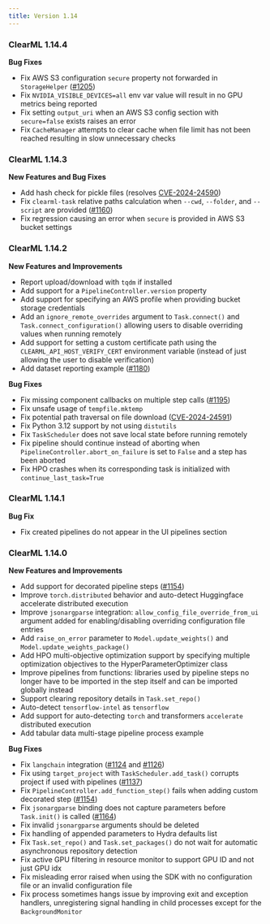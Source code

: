 ```yaml
---
title: Version 1.14
---
```


### ClearML 1.14.4

**Bug Fixes**
* Fix AWS S3 configuration `secure` property not forwarded in `StorageHelper` ([#1205](https://github.com/clearml/clearml/pull/1205))
* Fix `NVIDIA_VISIBLE_DEVICES=all` env var value will result in no GPU metrics being reported
* Fix setting `output_uri` when an AWS S3 config section with `secure=false` exists raises an error
* Fix `CacheManager` attempts to clear cache when file limit has not been reached resulting in slow unnecessary checks

### ClearML 1.14.3

**New Features and Bug Fixes**
* Add hash check for pickle files (resolves [CVE-2024-24590](https://github.com/advisories/GHSA-cpcw-9h9m-wqw9))
* Fix `clearml-task` relative paths calculation when `--cwd`, `--folder`, and `--script` are provided ([#1160](https://github.com/clearml/clearml/issues/1160))
* Fix regression causing an error when `secure` is provided in AWS S3 bucket settings

### ClearML 1.14.2

**New Features and Improvements**
* Report upload/download with `tqdm` if installed
* Add support for a `PipelineController.version` property
* Add support for specifying an AWS profile when providing bucket storage credentials
* Add an `ignore_remote_overrides` argument to `Task.connect()` and `Task.connect_configuration()` allowing users to
  disable overriding values when running remotely
* Add support for setting a custom certificate path using the `CLEARML_API_HOST_VERIFY_CERT` environment variable 
  (instead of just allowing the user to disable verification)
* Add dataset reporting example ([#1180](https://github.com/clearml/clearml/pull/1180))

**Bug Fixes**
* Fix missing component callbacks on multiple step calls ([#1195](https://github.com/clearml/clearml/pull/1195))
* Fix unsafe usage of `tempfile.mktemp`
* Fix potential path traversal on file download ([CVE-2024-24591](https://github.com/advisories/GHSA-m95h-p4gg-wfw3))
* Fix Python 3.12 support by not using `distutils`
* Fix `TaskScheduler` does not save local state before running remotely
* Fix pipeline should continue instead of aborting when `PipelineController.abort_on_failure` is set to `False` and a 
  step has been aborted
* Fix HPO crashes when its corresponding task is initialized with `continue_last_task=True`

### ClearML 1.14.1

**Bug Fix**
* Fix created pipelines do not appear in the UI pipelines section

### ClearML 1.14.0
**New Features and Improvements**
* Add support for decorated pipeline steps ([#1154](https://github.com/clearml/clearml/issues/1154))
* Improve `torch.distributed` behavior and auto-detect Huggingface accelerate distributed execution
* Improve `jsonargparse` integration: `allow_config_file_override_from_ui` argument added for enabling/disabling 
overriding configuration file entries
* Add `raise_on_error` parameter to `Model.update_weights()` and `Model.update_weights_package()`
* Add HPO multi-objective optimization support by specifying multiple optimization objectives to the HyperParameterOptimizer class
* Improve pipelines from functions: libraries used by pipeline steps no longer have to be imported in the step itself 
and can be imported globally instead
* Support clearing repository details in `Task.set_repo()`
* Auto-detect `tensorflow-intel` as `tensorflow`
* Add support for auto-detecting `torch` and transformers `accelerate` distributed execution
* Add tabular data multi-stage pipeline process example

**Bug Fixes**
* Fix `langchain` integration ([#1124](https://github.com/clearml/clearml/issues/1124) and [#1126](https://github.com/clearml/clearml/issues/1126))
* Fix using `target_project` with `TaskScheduler.add_task()` corrupts project if used with pipelines ([#1137](https://github.com/clearml/clearml/issues/1137))
* Fix `PipelineController.add_function_step()` fails when adding custom decorated step ([#1154](https://github.com/clearml/clearml/issues/1154))
* Fix `jsonargparse` binding does not capture parameters before `Task.init()` is called ([#1164](https://github.com/clearml/clearml/issues/1164))
* Fix invalid `jsonargparse` arguments should be deleted
* Fix handling of appended parameters to Hydra defaults list
* Fix `Task.set_repo()` and `Task.set_packages()` do not wait for automatic asynchronous repository detection
* Fix active GPU filtering in resource monitor to support GPU ID and not just GPU idx
* Fix misleading error raised when using the SDK with no configuration file or an invalid configuration file
* Fix process sometimes hangs issue by improving exit and exception handlers, unregistering signal handling in child 
processes except for the `BackgroundMonitor`
